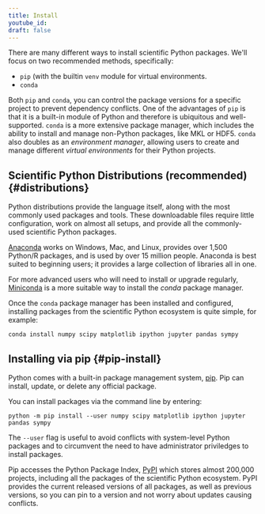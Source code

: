 ```yaml
---
title: Install
youtube_id:
draft: false
---
```


There are many different ways to install scientific Python packages. We'll
focus on two recommended methods, specifically:

- `pip` (with the builtin `venv` module for virtual environments.
- `conda`

Both `pip` and `conda`, you can control the package versions for a specific
project to prevent dependency conflicts.
One of the advantages of `pip` is that it is a built-in module of Python and
therefore is ubiquitous and well-supported.
`conda` is a more extensive package manager, which includes the ability to
install and manage non-Python packages, like MKL or HDF5.
`conda` also doubles as an *environment manager*, allowing users to create and
manage different *virtual environments* for their Python projects.

## Scientific Python Distributions (recommended) {#distributions}

Python distributions provide the language itself, along with the most
commonly used packages and tools.
These downloadable files require little configuration, work on almost all setups,
and provide all the commonly-used scientific Python packages.

[Anaconda](https://www.anaconda.com/download/) works on Windows, Mac, and Linux,
provides over 1,500 Python/R packages, and is used by over 15 million people.
Anaconda is best suited to beginning users; it provides
a large collection of libraries all in one.

For more advanced users who will need to install or upgrade regularly,
[Miniconda](https://docs.conda.io/en/latest/miniconda.html) is a more
suitable way to install the _conda_ package manager.

Once the `conda` package manager has been installed and configured, installing
packages from the scientific Python ecosystem is quite simple, for example:

    conda install numpy scipy matplotlib ipython jupyter pandas sympy

## Installing via pip {#pip-install}

Python comes with a built-in package management system,
[pip](https://pip.pypa.io/en/stable).
Pip can install, update, or delete any official package.

You can install packages via the command line by entering:

    python -m pip install --user numpy scipy matplotlib ipython jupyter pandas sympy

The `--user` flag is useful to avoid conflicts with system-level Python packages
and to circumvent the need to have administrator priviledges to install packages.

Pip accesses the Python Package Index, [PyPI](https://pypi.org/) which
stores almost 200,000 projects, including all the packages of the scientific
Python ecosystem.
PyPI provides the current released versions of all packages, as well as previous
versions, so you can pin to
a version and not worry about updates causing conflicts.
